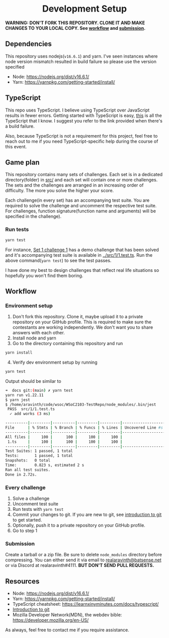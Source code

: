 <div align="center" >

# Development Setup

</div>

**WARNING: DON'T FORK THIS REPOSITORY. CLONE IT AND MAKE CHANGES TO YOUR
LOCAL COPY. See [workflow](#workflow) and [submission](#submission).**

## Dependencies

This repository uses nodejs(`v16.6.1`) and yarn. I've seen instances
where node version mismatch resulted in build failure so please use the
version specified

- Node: https://nodejs.org/dist/v16.6.1/
- Yarn: https://yarnpkg.com/getting-started/install/

## TypeScript

This repo uses TypeScript. I believe using TypeScript over JavaScript
results in fewer errors. Getting started with TypeScript is easy,
[this](https://learnxinyminutes.com/docs/typescript/) is all the
TypeScript that I know. I suggest you refer to the link provided when
there's a build failure.

Also, because TypeScript is not a requirement for this project, feel
free to reach out to me if you need TypeScript-specific help during the
course of this event.

## Game plan

This repository contains many sets of challenges. Each set is in a
dedicated directory(folder) in [src/](../src) and each set will contain
one or more challenges. The sets and the challenges are arranged in an
increasing order of difficulty. The more you solve the higher your
score.

Each challenge(in every set) has an accompanying test suite. You are
required to solve the challenge and uncomment the respective test suite.
For challenges, function signature(function name and arguments) will be
specified in the challenge).

### Run tests

```bash
yarn test
```

For instance, [Set 1 challenge 1](../src/1/1.ts) has a demo challenge
that has been solved and it's accompanying test suite is available in
[../src/1/1.test.ts](../src/1/1.test.ts). Run the above command(`yarn test`) to see the test passes.

I have done my best to design challenges that reflect real life
situations so hopefully you won't find them boring.

## Workflow

### Environment setup

1. Don't fork this repository. Clone it, maybe upload it to a private
   repository on your GitHub profile. This is required to make sure the
   contestants are working independently. We don't want you to share
   answers with each other.
2. Install node and yarn
3. Go to the directory containing this repository and run

```bash
yarn install
```

4. Verify dev environment setup by running

```bash
yarn test
```

Output should be similar to

```bash
➜  docs git:(main) ✗ yarn test
yarn run v1.22.11
$ yarn jest
$ /home/aravinth/code/wsoc/WSoC2103-TestRepo/node_modules/.bin/jest
 PASS  src/1/1.test.ts
  ✓ add works (3 ms)

----------|---------|----------|---------|---------|-------------------
File      | % Stmts | % Branch | % Funcs | % Lines | Uncovered Line #s
----------|---------|----------|---------|---------|-------------------
All files |     100 |      100 |     100 |     100 |
 1.ts     |     100 |      100 |     100 |     100 |
----------|---------|----------|---------|---------|-------------------
Test Suites: 1 passed, 1 total
Tests:       1 passed, 1 total
Snapshots:   0 total
Time:        0.823 s, estimated 2 s
Ran all test suites.
Done in 2.72s.
```

### Every challenge

1. Solve a challenge
2. Uncomment test suite
3. Run tests with `yarn test`
4. Commit your changes to git. If you are new to git, see [introduction
   to git] to get started.
5. Optionally, push it to a private repository on your GitHub profile.
6. Go to step 1

### Submission

Create a tarball or a zip file. Be sure to delete `node_modules`
directory before compressing. You can either send it via email to
realaravinth@batsense.net or via Discord at realaravinth#4111. **BUT
DON'T SEND PULL REQUESTS.**

## Resources

- Node: https://nodejs.org/dist/v16.6.1/
- Yarn: https://yarnpkg.com/getting-started/install/
- TypeScript cheatsheet: https://learnxinyminutes.com/docs/typescript/
- [Introduction to git]
- Mozilla Developer Network(MDN), the webdev bible: https://developer.mozilla.org/en-US/

As always, feel free to contact me if you require assistance.

[introduction to git]: https://rogerdudler.github.io/git-guide/
